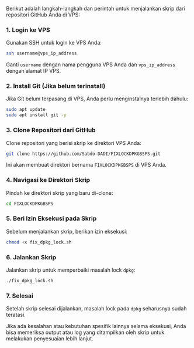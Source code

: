 Berikut adalah langkah-langkah dan perintah untuk menjalankan skrip dari repositori GitHub Anda di VPS:

### 1. **Login ke VPS**
   Gunakan SSH untuk login ke VPS Anda:

   ```bash
   ssh username@vps_ip_address
   ```

   Ganti `username` dengan nama pengguna VPS Anda dan `vps_ip_address` dengan alamat IP VPS.

### 2. **Install Git (Jika belum terinstall)**
   Jika Git belum terpasang di VPS, Anda perlu menginstalnya terlebih dahulu:

   ```bash
   sudo apt update
   sudo apt install git -y
   ```

### 3. **Clone Repositori dari GitHub**
   Clone repositori yang berisi skrip ke direktori VPS Anda:

   ```bash
   git clone https://github.com/Sabdo-DADI/FIXLOCKDPKGBSPS.git
   ```

   Ini akan membuat direktori bernama `FIXLOCKDPKGBSPS` di VPS Anda.

### 4. **Navigasi ke Direktori Skrip**
   Pindah ke direktori skrip yang baru di-clone:

   ```bash
   cd FIXLOCKDPKGBSPS
   ```

### 5. **Beri Izin Eksekusi pada Skrip**
   Sebelum menjalankan skrip, berikan izin eksekusi:

   ```bash
   chmod +x fix_dpkg_lock.sh
   ```

### 6. **Jalankan Skrip**
   Jalankan skrip untuk memperbaiki masalah lock `dpkg`:

   ```bash
   ./fix_dpkg_lock.sh
   ```

### 7. **Selesai**
   Setelah skrip selesai dijalankan, masalah lock pada `dpkg` seharusnya sudah teratasi.

Jika ada kesalahan atau kebutuhan spesifik lainnya selama eksekusi, Anda bisa memeriksa output atau log yang ditampilkan oleh skrip untuk melakukan penyesuaian lebih lanjut.
